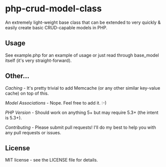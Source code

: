 php-crud-model-class
====================

An extremely light-weight base class that can be extended to very quickly &amp; easily create basic CRUD-capable models in PHP.


## Usage 
See example.php for an example of usage or just read through base_model itself (it's very straight-forward).

## Other...

*Caching* - It's pretty trivial to add Memcache (or any other similar key-value cache) on top of this.

*Model Associations* - Nope.  Feel free to add it.  :-)  

*PHP Version* - Should work on anything 5+ but may require 5.3+ (the intent is 5.3+).

*Contributing* - Please submit pull requests!  I'll do my best to help you with any pull requests or issues.

## License
MIT license - see the LICENSE file for details.